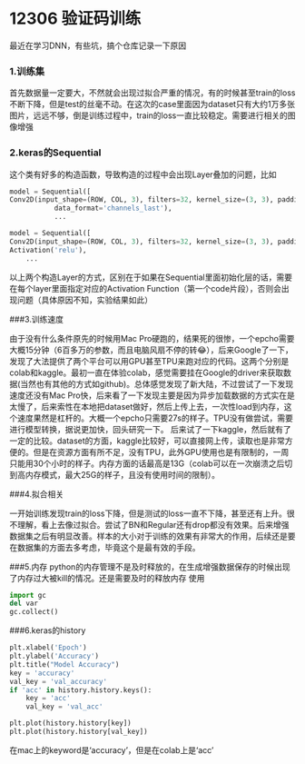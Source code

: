 # 12306 验证码训练

最近在学习DNN，有些坑，搞个仓库记录一下原因

### 1.训练集

首先数据量一定要大，不然就会出现过拟合严重的情况，有的时候甚至train的loss不断下降，但是test的丝毫不动。在这次的case里面因为dataset只有大约1万多张图片，远远不够，倒是训练过程中，train的loss一直比较稳定。需要进行相关的图像增强

### 2.keras的Sequential

这个类有好多的构造函数，导致构造的过程中会出现Layer叠加的问题，比如
```python
model = Sequential([
Conv2D(input_shape=(ROW, COL, 3), filters=32, kernel_size=(3, 3), padding='same', activation='relu',
           data_format='channels_last'),
           ...
```

```python
model = Sequential([
Conv2D(input_shape=(ROW, COL, 3), filters=32, kernel_size=(3, 3), padding='same',data_format='channels_last'),
Activation('relu'),
	...
```

以上两个构造Layer的方式，区别在于如果在Sequential里面初始化层的话，需要在每个layer里面指定对应的Activation Function（第一个code片段），否则会出现问题（具体原因不知，实验结果如此）

###3.训练速度

由于没有什么条件原先的时候用Mac Pro硬跑的，结果死的很惨，一个epcho需要大概15分钟（6百多万的参数，而且电脑风扇不停的转😂），后来Google了一下，发现了大法提供了两个平台可以用GPU甚至TPU来跑对应的代码。这两个分别是colab和kaggle。最初一直在体验colab，感觉需要挂在Google的driver来获取数据(当然也有其他的方式如github)。总体感觉发现了新大陆，不过尝试了一下发现速度还没有Mac Pro快，后来看了一下发现主要是因为异步加载数据的方式实在是太慢了，后来索性在本地把dataset做好，然后上传上去，一次性load到内存，这个速度果然是杠杆的。大概一个epcho只需要27s的样子。TPU没有做尝试，需要进行模型转换，据说更加快，回头研究一下。
后来试了一下kaggle，然后就有了一定的比较。dataset的方面，kaggle比较好，可以直接网上传，读取也是非常方便的。但是在资源方面有所不足，没有TPU，此外GPU使用也是有限制的，一周只能用30个小时的样子。内存方面的话最高是13G（colab可以在一次崩溃之后切到高内存模式，最大25G的样子，且没有使用时间的限制）。

###4.拟合相关

一开始训练发现train的loss下降，但是测试的loss一直不下降，甚至还有上升。很不理解，看上去像过拟合。尝试了BN和Regular还有drop都没有效果。后来增强数据集之后有明显改善。样本的大小对于训练的效果有非常大的作用，后续还是要在数据集的方面去多考虑，毕竟这个是最有效的手段。

###5.内存
python的内存管理不是及时释放的，在生成增强数据保存的时候出现了内存过大被kill的情况。还是需要及时的释放内存
使用
```python
import gc
del var
gc.collect()
```
###6.keras的history 
```python
plt.xlabel('Epoch')
plt.ylabel('Accuracy')
plt.title("Model Accuracy")
key = 'accuracy'
val_key = 'val_accuracy'
if 'acc' in history.history.keys():
    key = 'acc'
    val_key = 'val_acc'

plt.plot(history.history[key])
plt.plot(history.history[val_key])
```
在mac上的keyword是‘accuracy’，但是在colab上是‘acc’